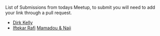 List of Submissions from todays Meetup, to submit you will need to add your link through a pull request.

* [Dirk Kelly](http://github.com/dirkkelly/dirkkelly.github.com)
* [Iftekar Rafi](http://github.com/iftekarrafi/iftekarrafi.github.com)
[Mamadou & Naji](http://naji.github.io/ourwebsite.io)
